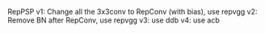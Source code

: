 RepPSP
v1: Change all the 3x3conv to RepConv (with bias), use repvgg
v2: Remove BN after RepConv, use repvgg
v3: use ddb
v4: use acb